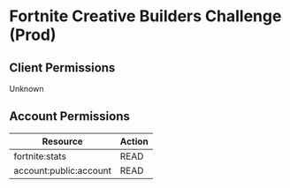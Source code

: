 # Fortnite Creative Builders Challenge (Prod)


## Client Permissions
Unknown

## Account Permissions
| Resource | Action |
| -------- | ------ |
| fortnite:stats | READ |
| account:public:account | READ |

